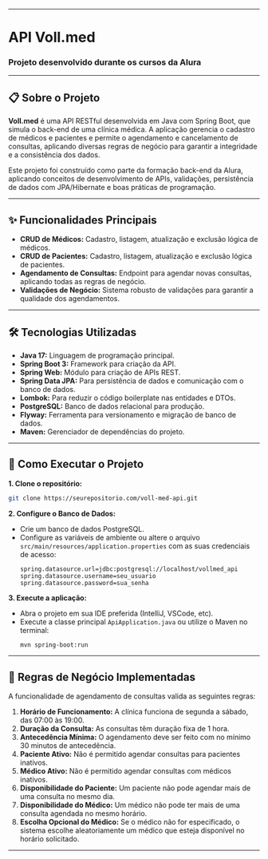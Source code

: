 -----

# API Voll.med

### Projeto desenvolvido durante os cursos da Alura

-----

## 📋 Sobre o Projeto

**Voll.med** é uma API RESTful desenvolvida em Java com Spring Boot, que simula o back-end de uma clínica médica. A aplicação gerencia o cadastro de médicos e pacientes e permite o agendamento e cancelamento de consultas, aplicando diversas regras de negócio para garantir a integridade e a consistência dos dados.

Este projeto foi construído como parte da formação back-end da Alura, aplicando conceitos de desenvolvimento de APIs, validações, persistência de dados com JPA/Hibernate e boas práticas de programação.

-----

## ✨ Funcionalidades Principais

  - **CRUD de Médicos:** Cadastro, listagem, atualização e exclusão lógica de médicos.
  - **CRUD de Pacientes:** Cadastro, listagem, atualização e exclusão lógica de pacientes.
  - **Agendamento de Consultas:** Endpoint para agendar novas consultas, aplicando todas as regras de negócio.
  - **Validações de Negócio:** Sistema robusto de validações para garantir a qualidade dos agendamentos.

-----

## 🛠️ Tecnologias Utilizadas

  - **Java 17:** Linguagem de programação principal.
  - **Spring Boot 3:** Framework para criação da API.
  - **Spring Web:** Módulo para criação de APIs REST.
  - **Spring Data JPA:** Para persistência de dados e comunicação com o banco de dados.
  - **Lombok:** Para reduzir o código boilerplate nas entidades e DTOs.
  - **PostgreSQL:** Banco de dados relacional para produção.
  - **Flyway:** Ferramenta para versionamento e migração de banco de dados.
  - **Maven:** Gerenciador de dependências do projeto.

-----

## 🚀 Como Executar o Projeto

**1. Clone o repositório:**

```bash
git clone https://seurepositorio.com/voll-med-api.git
```

**2. Configure o Banco de Dados:**

  - Crie um banco de dados PostgreSQL.
  - Configure as variáveis de ambiente ou altere o arquivo `src/main/resources/application.properties` com as suas credenciais de acesso:
    ```properties
    spring.datasource.url=jdbc:postgresql://localhost/vollmed_api
    spring.datasource.username=seu_usuario
    spring.datasource.password=sua_senha
    ```

**3. Execute a aplicação:**

  - Abra o projeto em sua IDE preferida (IntelliJ, VSCode, etc).
  - Execute a classe principal `ApiApplication.java` ou utilize o Maven no terminal:
    ```bash
    mvn spring-boot:run
    ```

-----

## 📄 Regras de Negócio Implementadas

A funcionalidade de agendamento de consultas valida as seguintes regras:

1.  **Horário de Funcionamento:** A clínica funciona de segunda a sábado, das 07:00 às 19:00.
2.  **Duração da Consulta:** As consultas têm duração fixa de 1 hora.
3.  **Antecedência Mínima:** O agendamento deve ser feito com no mínimo 30 minutos de antecedência.
4.  **Paciente Ativo:** Não é permitido agendar consultas para pacientes inativos.
5.  **Médico Ativo:** Não é permitido agendar consultas com médicos inativos.
6.  **Disponibilidade do Paciente:** Um paciente não pode agendar mais de uma consulta no mesmo dia.
7.  **Disponibilidade do Médico:** Um médico não pode ter mais de uma consulta agendada no mesmo horário.
8.  **Escolha Opcional do Médico:** Se o médico não for especificado, o sistema escolhe aleatoriamente um médico que esteja disponível no horário solicitado.

-----
